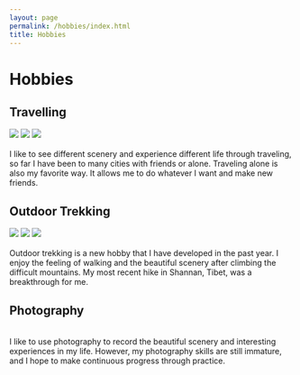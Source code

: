 ```yaml
---
layout: page
permalink: /hobbies/index.html
title: Hobbies
---
```


# Hobbies

## Travelling

<div class="third">
<img src="/images/swimming2.JPG">
<img src="/images/swimming.JPG">
<img src="/images/surfing1.JPG">
</div>
<br>I like to see different scenery and experience different life through traveling, so far I have been to many cities with friends or alone. Traveling alone is also my favorite way. It allows me to do whatever I want and make new friends.

## Outdoor Trekking

<div class="third">
<img src="/images/prelection1.JPG">
<img src="/images/speech1.JPG">
<img src="/images/speech3.JPG">
</div>
<br>Outdoor trekking is a new hobby that I have developed in the past year. I enjoy the feeling of walking and the beautiful scenery after climbing the difficult mountains. My most recent hike in Shannan, Tibet, was a breakthrough for me.

## Photography

<br>I like to use photography to record the beautiful scenery and interesting experiences in my life. However, my photography skills are still immature, and I hope to make continuous progress through practice.





